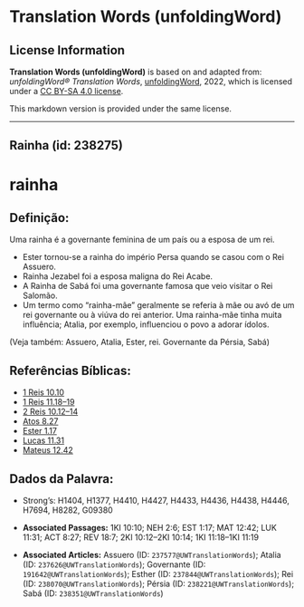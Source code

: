 # Translation Words (unfoldingWord)

## License Information

**Translation Words (unfoldingWord)** is based on and adapted from: _unfoldingWord® Translation Words_, [unfoldingWord](https://unfoldingword.org/utw), 2022, which is licensed under a [CC BY-SA 4.0 license](https://creativecommons.org/licenses/by-sa/4.0/legalcode.en).

This markdown version is provided under the same license.



--------------------------------

## Rainha (id: 238275)

rainha
======

Definição:
----------

Uma rainha é a governante feminina de um país ou a esposa de um rei.

* Ester tornou\-se a rainha do império Persa quando se casou com o Rei Assuero.
* Rainha Jezabel foi a esposa maligna do Rei Acabe.
* A Rainha de Sabá foi uma governante famosa que veio visitar o Rei Salomão.
* Um termo como “rainha\-mãe” geralmente se referia à mãe ou avó de um rei governante ou à viúva do rei anterior. Uma rainha\-mãe tinha muita influência; Atalia, por exemplo, influenciou o povo a adorar ídolos.

(Veja também: Assuero, Atalia, Ester, rei. Governante da Pérsia, Sabá)

Referências Bíblicas:
---------------------

* [1 Reis 10\.10](https://ref.ly/1Kgs10:10)
* [1 Reis 11\.18–19](https://ref.ly/1Kgs11:18-1Kgs11:19)
* [2 Reis 10\.12–14](https://ref.ly/2Kgs10:12-2Kgs10:14)
* [Atos 8\.27](https://ref.ly/Acts8:27)
* [Ester 1\.17](https://ref.ly/Esth1:17)
* [Lucas 11\.31](https://ref.ly/Luke11:31)
* [Mateus 12\.42](https://ref.ly/Matt12:42)

Dados da Palavra:
-----------------

* Strong’s: H1404, H1377, H4410, H4427, H4433, H4436, H4438, H4446, H7694, H8282, G09380

* **Associated Passages:** 1KI 10:10; NEH 2:6; EST 1:17; MAT 12:42; LUK 11:31; ACT 8:27; REV 18:7; 2KI 10:12–2KI 10:14; 1KI 11:18–1KI 11:19
* **Associated Articles:** Assuero (ID: `237577@UWTranslationWords`); Atalia (ID: `237626@UWTranslationWords`); Governante (ID: `191642@UWTranslationWords`); Esther (ID: `237844@UWTranslationWords`); Rei (ID: `238070@UWTranslationWords`); Pérsia (ID: `238221@UWTranslationWords`); Sabá (ID: `238351@UWTranslationWords`)

